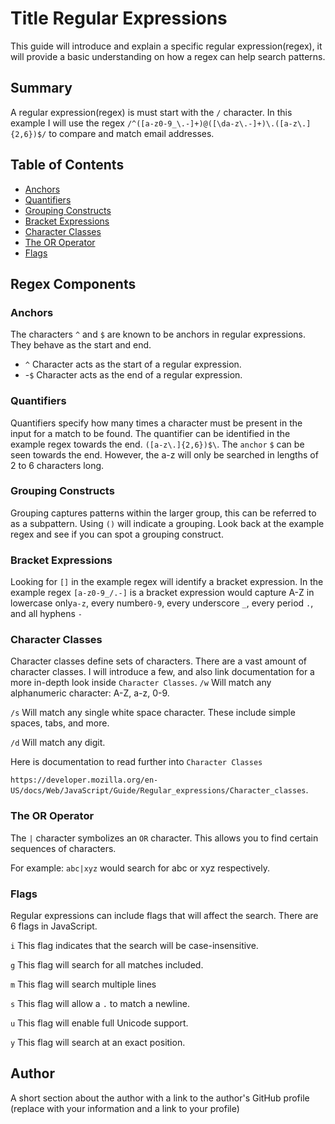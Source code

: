 # Title Regular Expressions

This guide will introduce and explain a specific regular expression(regex), it will provide a basic understanding on how a regex can help search patterns.

## Summary

A regular expression(regex) is must start with the `/` character. In this example I will use the regex `/^([a-z0-9_\.-]+)@([\da-z\.-]+)\.([a-z\.]{2,6})$/` to compare and match email addresses.

## Table of Contents

- [Anchors](#anchors)
- [Quantifiers](#quantifiers)
- [Grouping Constructs](#grouping-constructs)
- [Bracket Expressions](#bracket-expressions)
- [Character Classes](#character-classes)
- [The OR Operator](#the-or-operator)
- [Flags](#flags)

## Regex Components

### Anchors
The characters `^` and `$` are known to be anchors in regular expressions. They behave as the start and end.
- `^` Character acts as the start of a regular expression.
- -`$` Character acts as the end of a regular expression.
### Quantifiers
Quantifiers specify how many times a character must be present in the input for a match to be found. The quantifier can be identified in the example regex towards the end. `([a-z\.]{2,6})$\`. The `anchor` `$` can be seen towards the end. However, the a-z will only be searched in lengths of 2 to 6 characters long.
### Grouping Constructs
Grouping captures patterns within the larger group, this can be referred to as a subpattern. Using `()` will indicate a grouping. Look back at the example regex and see if you can spot a grouping construct.
### Bracket Expressions
Looking for `[]` in the example regex will identify a bracket expression. In the example regex `[a-z0-9_/.-]` is a bracket expression would capture A-Z in lowercase only`a-z`, every number`0-9`, every underscore `_`, every period `.`, and all hyphens `-`
### Character Classes
Character classes define sets of characters. There are a vast amount of character classes. I will introduce a few, and also link documentation for a more in-depth look inside `Character Classes`.
`/w` Will match any alphanumeric character: A-Z, a-z, 0-9.

`/s` Will match any single white space character. These include simple spaces, tabs, and more.

`/d` Will match any digit.

Here is documentation to read further into `Character Classes` 

`https://developer.mozilla.org/en-US/docs/Web/JavaScript/Guide/Regular_expressions/Character_classes`.
### The OR Operator
The `|` character symbolizes an `OR` character. This allows you to find certain sequences of characters. 

For example: `abc|xyz` would search for abc or xyz respectively.
### Flags
Regular expressions can include flags that will affect the search. There are 6 flags in JavaScript.

`i` This flag indicates that the search will be case-insensitive.

`g`  This flag will search for all matches included.

`m` This flag will search multiple lines

`s` This flag will allow a `.` to match a newline.

`u` This flag will enable full Unicode support.

`y` This flag will search at an exact position.


## Author

A short section about the author with a link to the author's GitHub profile (replace with your information and a link to your profile)
